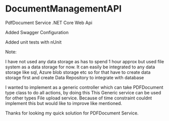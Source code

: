 # DocumentManagementAPI
 
PdfDocument Service .NET Core Web Api

Added Swagger Configuration

Added unit tests with nUnit

Note:

I have not used any data storage as has to spend 1 hour approx but used file system as a data storage for now.
It can easily be integrated to any data storage like sql, Azure blob storage etc so for that have to create data storage first and create Data Repository to integrate with database

I wanted to implement as a generic controller which can take PDFDocument type class to do all actions, by doing this This Generic service can be used for other types File upload service. Because of time constraint couldnt implement this but would like to improve like mentioned.


Thanks for looking my quick solution for PDFDocument Service.
